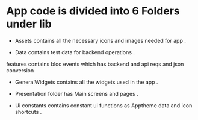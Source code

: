 # App code is divided into 6 Folders under lib

* Assets contains all the necessary icons and images needed for app .

* Data contains test data for backend operations .

features contains bloc events which has backend and api reqs and json conversion

* GeneralWidgets contains all the widgets used in the app .

* Presentation folder has Main screens and pages .

* Ui constants contains constant ui functions as Apptheme data and icon shortcuts .

